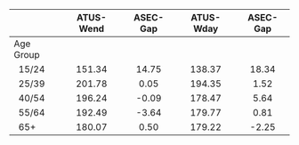 
|                      |    ATUS-Wend |     ASEC-Gap |    ATUS-Wday |     ASEC-Gap |
| -------------------- | :----------: | :----------: | :----------: | :----------: |
| Age Group            |              |              |              |              |
| &nbsp;&nbsp;15/24    |       151.34 |        14.75 |       138.37 |        18.34 |
| &nbsp;&nbsp;25/39    |       201.78 |         0.05 |       194.35 |         1.52 |
| &nbsp;&nbsp;40/54    |       196.24 |        -0.09 |       178.47 |         5.64 |
| &nbsp;&nbsp;55/64    |       192.49 |        -3.64 |       179.77 |         0.81 |
| &nbsp;&nbsp;65+      |       180.07 |         0.50 |       179.22 |        -2.25 |

